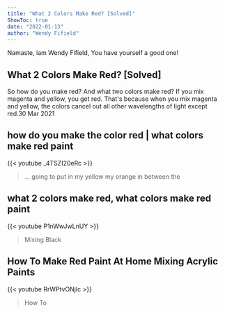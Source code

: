 ```yaml
---
title: "What 2 Colors Make Red? [Solved]"
ShowToc: true 
date: "2022-01-13"
author: "Wendy Fifield" 
---
```


Namaste, iam Wendy Fifield, You have yourself a good one!
## What 2 Colors Make Red? [Solved]
So how do you make red? And what two colors make red? If you mix magenta and yellow, you get red. That's because when you mix magenta and yellow, the colors cancel out all other wavelengths of light except red.30 Mar 2021

## how do you make the color red | what colors make red paint
{{< youtube _4TSZI20eRc >}}
>... going to put in my yellow my orange in between the 

## what 2 colors make red, what colors make red paint
{{< youtube P1nWwJwLnUY >}}
>Mixing Black

## How To Make Red Paint At Home Mixing Acrylic Paints
{{< youtube RrWPtvONjIc >}}
>How To 

